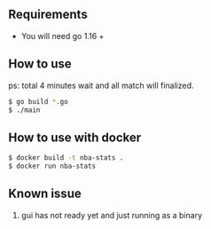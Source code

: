 ## Requirements
- You will need go 1.16 +

## How to use
ps: total 4 minutes wait and all match will finalized.

```sh
$ go build *.go
$ ./main
```

## How to use with docker
```sh
$ docker build -t nba-stats . 
$ docker run nba-stats
```

## Known issue
1. gui has not ready yet and just running as a binary 




